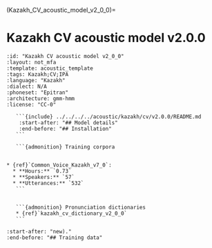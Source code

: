 
(Kazakh_CV_acoustic_model_v2_0_0)=
# Kazakh CV acoustic model v2.0.0

``````{acoustic} Kazakh CV acoustic model v2.0.0
:id: "Kazakh CV acoustic model v2_0_0"
:layout: not_mfa
:template: acoustic_template
:tags: Kazakh;CV;IPA
:language: "Kazakh"
:dialect: N/A
:phoneset: "Epitran"
:architecture: gmm-hmm
:license: "CC-0"

   ```{include} ../../../../acoustic/kazakh/cv/v2.0.0/README.md
    :start-after: "## Model details"
    :end-before: "## Installation"
   ```

   ```{admonition} Training corpora


* {ref}`Common_Voice_Kazakh_v7_0`:
  * **Hours:** `0.73`
  * **Speakers:** `57`
  * **Utterances:** `532`
   ```


   ```{admonition} Pronunciation dictionaries
   * {ref}`kazakh_cv_dictionary_v2_0_0`
   ```
``````

```{include} ../../../../acoustic/kazakh/cv/v2.0.0/README.md
:start-after: "new)."
:end-before: "## Training data"
```
